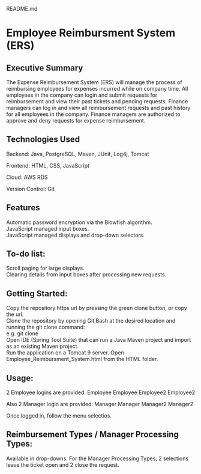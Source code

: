 README.md
# Employee Reimbursment System (ERS)

## Executive Summary
The Expense Reimbursement System (ERS) will manage the process of reimbursing employees for expenses incurred while on company time. All employees in the company can login and submit requests for reimbursement and view their past tickets and pending requests. Finance managers can log in and view all reimbursement requests and past history for all employees in the company. Finance managers are authorized to approve and deny requests for expense reimbursement.

## Technologies Used
Backend:
Java,
PostgreSQL,
Maven,
JUnit,
Log4j,
Tomcat

Frontend:
HTML,
CSS,
JavaScript

Cloud:
AWS RDS

Version Control:
Git

## Features
Automatic password encryption via the Blowfish algorithm.  
JavaScript managed input boxes.  
JavaScript managed displays and drop-down selectors.  

## To-do list:
Scroll paging for large displays.  
Clearing details from input boxes after processing new requests.

## Getting Started:
Copy the repository https url by pressing the green clone button, or copy the url.  
Clone the repository by opening Git Bash at the desired location and running the git clone command:  
   e.g. git clone <insert git url>  
Open IDE (Spring Tool Suite) that can run a Java Maven project and import as an existing Maven project.  
Run the application on a Tomcat 9 server.
Open Employee_Reimbursment_System.html from the HTML folder.

## Usage:
2 Employee logins are provided:
Employee Employee
Employee2 Employee2

Also 2 Manager login are provided: 
Manager Manager 
Manager2 Manager2

Once logged in, follow the menu selectios.

## Reimbursement Types / Manager Processing Types:
Available in drop-downs.  For the Manager Processing Types, 2 selections leave the ticket open and 2 close the request.
